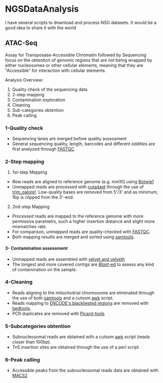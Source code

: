 # NGSDataAnalysis
I have several scripts to download and process NSG datasets. It would be a good idea to share it with the world

ATAC-Seq
--------
Assay for Transposase-Accessible Chromatin followed by Sequencing focus on the obtention of genomic regions that are not being wrapped by either nucleosomes or other cellular elements, meaning that they are "Accessible" for interaction with cellular elements.

Analysis  Overview:
1. Quality check of the sequencing data
2. 2-step mapping
3. Contamination exploration
4. Cleaning
5. Sub-categories obtention
6. Peak calling

### 1-Quality check
- Sequencing lanes are merged before quality assessment
- General sequencing quality, length, barcodes and different oddities are first analyzed through [FASTQC](https://www.bioinformatics.babraham.ac.uk/projects/fastqc/)
### 2-Step mapping
1. 1st-step Mapping
- _Raw_ reads are aligned to reference genome (e.g. mm10) using [Botwie1](http://bowtie-bio.sourceforge.net/manual.shtml)
- Unmapped reads are processed with [cutadapt](https://cutadapt.readthedocs.io/en/stable/guide.html) through the use of [trim_galore!](https://www.bioinformatics.babraham.ac.uk/projects/trim_galore/). Low-quality bases are removed from 5'/3' and as minimum, 1bp is clipped from the 3'-end.
2. 2nd-step Mapping
- _Processed_ reads are mapped to the reference genome with more permissive parametrs, such a higher insertion distance and slight more mismatches rate.
- For comparison, _unmapped_ reads are quality-checked with [FASTQC](https://www.bioinformatics.babraham.ac.uk/projects/fastqc/).
- Both mapping results are merged and sorted using [samtools](http://samtools.sourceforge.net/).
#### 3- Contamination assessment
- Unmapped reads are assembled with [velvet and velveth](https://www.ebi.ac.uk/~zerbino/velvet/)
- The longest and more covered contigs are [_Blast_-ed](https://blast.ncbi.nlm.nih.gov/Blast.cgi) to assess any kind of contamination on the sample.
### 4-Cleaning
- Reads aligning to the mitochodrial chromosome are eliminated through the use of both [samtools](http://samtools.sourceforge.net/) and a cutsom [awk](https://www.gnu.org/software/gawk/manual/gawk.html) script.
- Reads mapping to [ENCODE's blackliested regions](https://sites.google.com/site/anshulkundaje/projects/blacklists) are removed with [bedtools](https://bedtools.readthedocs.io/en/latest/).
- PCR duplicates are removed with [Picard-tools](https://broadinstitute.github.io/picard/)
### 5-Subcategories obtention
- Subnucleosomal reads are obtained with a cutsom [awk](https://www.gnu.org/software/gawk/manual/gawk.html) script (reads closer than 100bp).
- Tn5 insertion sites are obtained through the use of a perl script
### 6-Peak calling
- Accessible peaks from the subnucleosomal reads data are obtained with [MACS2](https://github.com/taoliu/MACS)
